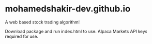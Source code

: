 # mohamedshakir-dev.github.io
A web based stock trading algorithm!

Download package and run index.html to use. Alpaca Markets API keys required for use. 
